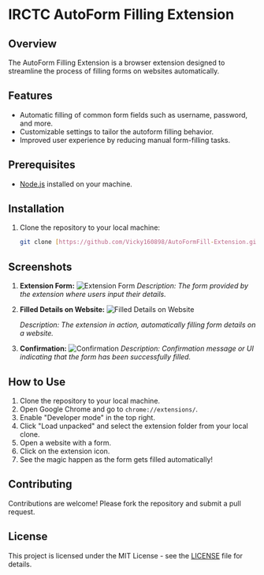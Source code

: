 # IRCTC AutoForm Filling Extension

## Overview

The AutoForm Filling Extension is a browser extension designed to streamline the process of filling forms on websites automatically.

## Features

- Automatic filling of common form fields such as username, password, and more.
- Customizable settings to tailor the autoform filling behavior.
- Improved user experience by reducing manual form-filling tasks.

## Prerequisites

- [Node.js](https://nodejs.org/) installed on your machine.

## Installation

1. Clone the repository to your local machine:

   ```bash
   git clone [https://github.com/Vicky160898/AutoFormFill-Extension.git]

## Screenshots

1. **Extension Form:**
   ![Extension Form](https://github.com/Vicky160898/AutoFormFill-Extension/assets/107462150/e6c2ad51-3a05-4aa5-8213-48b3d5b11d1a)
   _Description: The form provided by the extension where users input their details._

2. **Filled Details on Website:**
   ![Filled Details on Website](https://github.com/Vicky160898/AutoFormFill-Extension/assets/107462150/bd0dd59c-9b05-4252-9dd4-a35c7d7f7b22)

   _Description: The extension in action, automatically filling form details on a website._

3. **Confirmation:**
   ![Confirmation](https://github.com/Vicky160898/AutoFormFill-Extension/assets/107462150/b4f948cd-0f5c-4167-9573-0696ad20a41c)
   _Description: Confirmation message or UI indicating that the form has been successfully filled._

## How to Use

1. Clone the repository to your local machine.
2. Open Google Chrome and go to `chrome://extensions/`.
3. Enable "Developer mode" in the top right.
4. Click "Load unpacked" and select the extension folder from your local clone.
5. Open a website with a form.
6. Click on the extension icon.
7. See the magic happen as the form gets filled automatically!

## Contributing

Contributions are welcome! Please fork the repository and submit a pull request.

## License

This project is licensed under the MIT License - see the [LICENSE](LICENSE) file for details.

